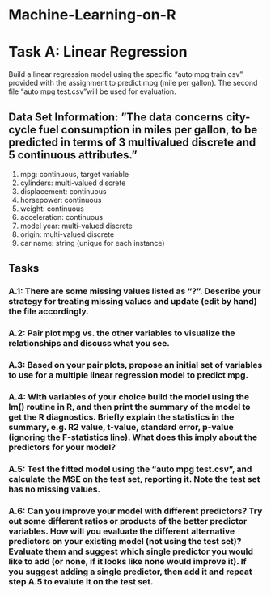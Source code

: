 # Machine-Learning-on-R

# Task A: Linear Regression
Build a linear regression model using the specific “auto mpg train.csv” provided with the assignment to predict mpg (mile per gallon). The second file “auto mpg test.csv”will be used for evaluation.

## Data Set Information: ”The data concerns city-cycle fuel consumption in miles per gallon, to be predicted in terms of 3 multivalued discrete and 5 continuous attributes.”
1. mpg: continuous, target variable 
2. cylinders: multi-valued discrete 
3. displacement: continuous 
4. horsepower: continuous 
5. weight: continuous 
6. acceleration: continuous 
7. model year: multi-valued discrete 
8. origin: multi-valued discrete 
9. car name: string (unique for each instance)

## Tasks
### A.1: There are some missing values listed as “?”. Describe your strategy for treating missing values and update (edit by hand) the file accordingly.
### A.2: Pair plot mpg vs. the other variables to visualize the relationships and discuss what you see.
### A.3: Based on your pair plots, propose an initial set of variables to use for a multiple linear regression model to predict mpg.
### A.4: With variables of your choice build the model using the lm() routine in R, and then print the summary of the model to get the R diagnostics. Briefly explain the statistics in the summary, e.g. R2 value, t-value, standard error, p-value (ignoring the F-statistics line). What does this imply about the predictors for your model?
### A.5: Test the fitted model using the “auto mpg test.csv”, and calculate the MSE on the test set, reporting it. Note the test set has no missing values.
### A.6: Can you improve your model with different predictors? Try out some different ratios or products of the better predictor variables. How will you evaluate the different alternative predictors on your existing model (not using the test set)? Evaluate them and suggest which single predictor you would like to add (or none, if it looks like none would improve it). If you suggest adding a single predictor, then add it and repeat step A.5 to evalute it on the test set.
